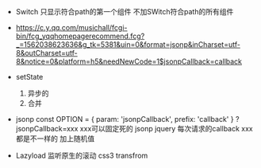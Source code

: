 - Switch 只显示符合path的第一个组件
  不加SWitch符合path的所有组件

-  
  https://c.y.qq.com/musichall/fcgi-bin/fcg_yqqhomepagerecommend.fcg?_=1562038623636&g_tk=5381&uin=0&format=jsonp&inCharset=utf-8&outCharset=utf-8&notice=0&platform=h5&needNewCode=1$jsonpCallback=callback

- setState
  1. 异步的
  2. 合并

- jsonp
  const OPTION = {
    param: 'jsonpCallback',
    prefix: 'callback'
 }
 ?jsonpCallback=xxx
 xxx可以固定死的
 jsonp jquery
 每次请求的callback xxx 都是不一样的 加上随机值 

- Lazyload
  监听原生的滚动
  css3 transfrom